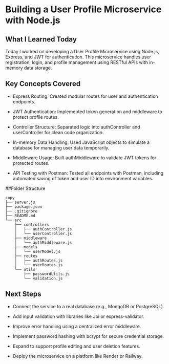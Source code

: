 

# Building a User Profile Microservice with Node.js
## What I Learned Today
Today I worked on developing a User Profile Microservice using Node.js, Express, and JWT for authentication. This microservice handles user registration, login, and profile management using RESTful APIs with in-memory data storage.

## Key Concepts Covered
- Express Routing: Created modular routes for user and authentication endpoints.

- JWT Authentication: Implemented token generation and middleware to protect profile routes.

- Controller Structure: Separated logic into authController and userController for clean code organization.

- In-memory Data Handling: Used JavaScript objects to simulate a database for managing user data temporarily.

- Middleware Usage: Built authMiddleware to validate JWT tokens for protected routes.

- API Testing with Postman: Tested all endpoints with Postman, including automated saving of token and user ID into environment variables.

##Folder Structure

```
copy
├── server.js
├── package.json
├── .gitignore
├── README.md
└── src
    ├── controllers
    │   ├── authController.js
    │   └── userController.js
    ├── middleware
    │   └── authMiddleware.js
    ├── models
    │   └── userModel.js
    ├── routes
    │   ├── authRoutes.js
    │   └── userRoutes.js
    └── utils
        ├── passwordUtils.js
        └── validation.js
```
## Next Steps
- Connect the service to a real database (e.g., MongoDB or PostgreSQL).

- Add input validation with libraries like Joi or express-validator.

- Improve error handling using a centralized error middleware.

- Implement password hashing with bcrypt for secure credential storage.

- Expand to support profile editing and user deletion features.

- Deploy the microservice on a platform like Render or Railway.